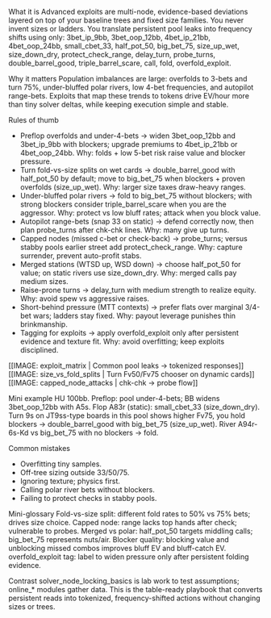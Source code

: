 What it is
Advanced exploits are multi-node, evidence-based deviations layered on top of your baseline trees and fixed size families. You never invent sizes or ladders. You translate persistent pool leaks into frequency shifts using only: 3bet_ip_9bb, 3bet_oop_12bb, 4bet_ip_21bb, 4bet_oop_24bb, small_cbet_33, half_pot_50, big_bet_75, size_up_wet, size_down_dry, protect_check_range, delay_turn, probe_turns, double_barrel_good, triple_barrel_scare, call, fold, overfold_exploit.

Why it matters
Population imbalances are large: overfolds to 3-bets and turn 75%, under-bluffed polar rivers, low 4-bet frequencies, and autopilot range-bets. Exploits that map these trends to tokens drive EV/hour more than tiny solver deltas, while keeping execution simple and stable.

Rules of thumb

* Preflop overfolds and under-4-bets -> widen 3bet_oop_12bb and 3bet_ip_9bb with blockers; upgrade premiums to 4bet_ip_21bb or 4bet_oop_24bb. Why: folds + low 5-bet risk raise value and blocker pressure.
* Turn fold-vs-size splits on wet cards -> double_barrel_good with half_pot_50 by default; move to big_bet_75 when blockers + proven overfolds (size_up_wet). Why: larger size taxes draw-heavy ranges.
* Under-bluffed polar rivers -> fold to big_bet_75 without blockers; with strong blockers consider triple_barrel_scare when you are the aggressor. Why: protect vs low bluff rates; attack when you block value.
* Autopilot range-bets (snap 33 on static) -> defend correctly now, then plan probe_turns after chk-chk lines. Why: many give up turns.
* Capped nodes (missed c-bet or check-back) -> probe_turns; versus stabby pools earlier street add protect_check_range. Why: capture surrender, prevent auto-profit stabs.
* Merged stations (WTSD up, WSD down) -> choose half_pot_50 for value; on static rivers use size_down_dry. Why: merged calls pay medium sizes.
* Raise-prone turns -> delay_turn with medium strength to realize equity. Why: avoid spew vs aggressive raises.
* Short-behind pressure (MTT contexts) -> prefer flats over marginal 3/4-bet wars; ladders stay fixed. Why: payout leverage punishes thin brinkmanship.
* Tagging for exploits -> apply overfold_exploit only after persistent evidence and texture fit. Why: avoid overfitting; keep exploits disciplined.

[[IMAGE: exploit_matrix | Common pool leaks -> tokenized responses]]
[[IMAGE: size_vs_fold_splits | Turn Fv50/Fv75 chooser on dynamic cards]]
[[IMAGE: capped_node_attacks | chk-chk -> probe flow]]

Mini example
HU 100bb. Preflop: pool under-4-bets; BB widens 3bet_oop_12bb with A5s. Flop A83r (static): small_cbet_33 (size_down_dry). Turn 9s on JT9ss-type boards in this pool shows higher Fv75, you hold blockers -> double_barrel_good with big_bet_75 (size_up_wet). River A94r-6s-Kd vs big_bet_75 with no blockers -> fold.

Common mistakes

* Overfitting tiny samples.
* Off-tree sizing outside 33/50/75.
* Ignoring texture; physics first.
* Calling polar river bets without blockers.
* Failing to protect checks in stabby pools.

Mini-glossary
Fold-vs-size split: different fold rates to 50% vs 75% bets; drives size choice.
Capped node: range lacks top hands after check; vulnerable to probes.
Merged vs polar: half_pot_50 targets middling calls; big_bet_75 represents nuts/air.
Blocker quality: blocking value and unblocking missed combos improves bluff EV and bluff-catch EV.
overfold_exploit tag: label to widen pressure only after persistent folding evidence.

Contrast
solver_node_locking_basics is lab work to test assumptions; online_* modules gather data. This is the table-ready playbook that converts persistent reads into tokenized, frequency-shifted actions without changing sizes or trees.
